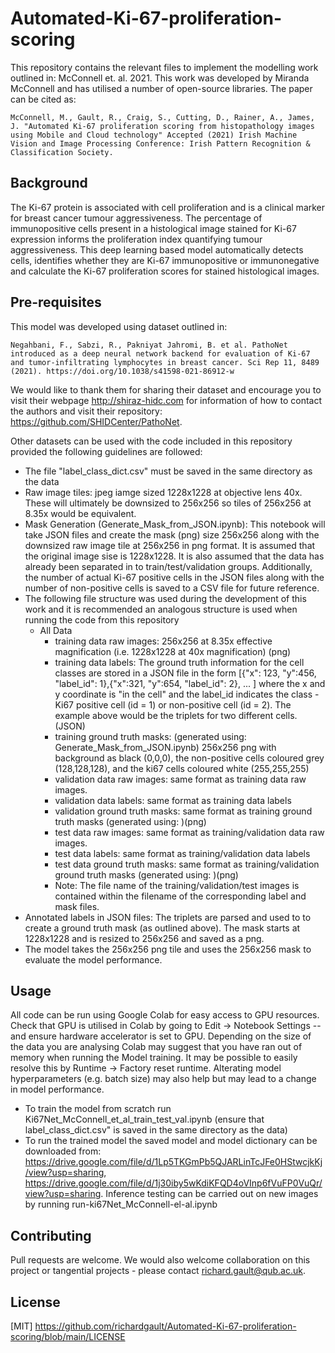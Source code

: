 # Automated-Ki-67-proliferation-scoring

This repository contains the relevant files to implement the modelling work outlined in: McConnell et. al. 2021. This work was developed by Miranda McConnell and has utilised a number of open-source libraries. The paper can be cited as:
```
McConnell, M., Gault, R., Craig, S., Cutting, D., Rainer, A., James, J. "Automated Ki-67 proliferation scoring from histopathology images using Mobile and Cloud technology" Accepted (2021) Irish Machine Vision and Image Processing Conference: Irish Pattern Recognition & Classification Society.
```

## Background

The Ki-67 protein is associated with cell proliferation and is a clinical marker for breast cancer tumour aggressiveness. The percentage of immunopositive cells present in a histological image stained for Ki-67 expression informs the proliferation index quantifying tumour aggressiveness. This deep learning based model automatically detects cells, identifies whether they are Ki-67 immunopositive or immunonegative and calculate the Ki-67 proliferation scores for stained histological images.

## Pre-requisites

This model was developed using dataset outlined in:  
```
Negahbani, F., Sabzi, R., Pakniyat Jahromi, B. et al. PathoNet introduced as a deep neural network backend for evaluation of Ki-67 and tumor-infiltrating lymphocytes in breast cancer. Sci Rep 11, 8489 (2021). https://doi.org/10.1038/s41598-021-86912-w
```

We would like to thank them for sharing their dataset and encourage you to visit their webpage http://shiraz-hidc.com for information of how to contact the authors and visit their repository: https://github.com/SHIDCenter/PathoNet.

Other datasets can be used with the code included in this repository provided the following guidelines are followed:
* The file "label_class_dict.csv" must be saved in the same directory as the data
* Raw image tiles: jpeg iamge sized 1228x1228 at objective lens 40x. These will ultimately be downsized to 256x256 so tiles of 256x256 at 8.35x would be equivalent.
* Mask Generation (Generate_Mask_from_JSON.ipynb): This notebook will take JSON files and create the mask (png) size 256x256 along with the downsized raw image tile at 256x256 in png format. It is assumed that the original image sise is 1228x1228. It is also assumed that the data has already been separated in to train/test/validation groups. Additionally, the number of actual Ki-67 positive cells in the JSON files along with the number of non-positive cells is saved to a CSV file for future reference.
* The following file structure was used during the development of this work and it is recommended an analogous structure is used when running the code from this repository
  * All Data
    * training data raw images: 256x256 at 8.35x effective magnification (i.e. 1228x1228 at 40x magnification) (png)
    * training data labels: The ground truth information for the cell classes are stored in a JSON file in the form	[{"x": 123, "y":456, "label_id": 1},{"x":321, "y":654, "label_id": 2}, ... ] where the x and y coordinate is "in the cell" and the label_id indicates the class - Ki67 positive cell (id = 1) or non-positive cell (id = 2). The example above would be the triplets for two different cells.(JSON)
    * training ground truth masks: (generated using: Generate_Mask_from_JSON.ipynb) 256x256 png with background as black (0,0,0), the non-positive cells coloured grey (128,128,128), and the ki67 cells coloured white (255,255,255)
    * validation data raw images: same format as training data raw images.
    * validation data labels: same format as training data labels
    * validation ground truth masks: same format as training ground truth masks (generated using: )(png)
    * test data raw images: same format as training/validation data raw images. 
    * test data labels: same format as training/validation data labels
    * test data ground truth masks: same format as training/validation ground truth masks (generated using: )(png)
    * Note: The file name of the training/validation/test images is contained within the filename of the corresponding label and mask files.
* Annotated labels in JSON files:  The triplets are parsed and used to to create a ground truth mask (as outlined above). The mask starts at 1228x1228 and is resized to 256x256 and saved as a png.
* The model takes the 256x256 png tile and uses the 256x256 mask to evaluate the model performance.
  
## Usage
All code can be run using Google Colab for easy access to GPU resources. Check that GPU is utilised in Colab by going to Edit -> Notebook Settings -- and ensure hardware accelerator is set to GPU. Depending on the size of the data you are analysing Colab may suggest that you have ran out of memory when running the Model training. It may be possible to easily resolve this by Runtime -> Factory reset runtime. Alterating model hyperparameters (e.g. batch size) may also help but may lead to a change in model performance.

* To train the model from scratch run Ki67Net_McConnell_et_al_train_test_val.ipynb (ensure that label_class_dict.csv" is saved in the same directory as the data)
* To run the trained model the saved model and model dictionary can be downloaded from: https://drive.google.com/file/d/1Lp5TKGmPb5QJARLinTcJFe0HStwcjkKj/view?usp=sharing, https://drive.google.com/file/d/1j30iby5wKdiKFQD4oVInp6fVuFP0VuQr/view?usp=sharing. Inference testing can be carried out on new images by running run-ki67Net_McConnell-el-al.ipynb


## Contributing
Pull requests are welcome. We would also welcome collaboration on this project or tangential projects - please contact richard.gault@qub.ac.uk.

## License
[MIT] https://github.com/richardgault/Automated-Ki-67-proliferation-scoring/blob/main/LICENSE
